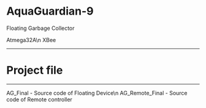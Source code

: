 # AquaGuardian-9
Floating Garbage Collector

Atmega32A\n
XBee

-----------------------------------------------------------
# Project file
-----------------------------------------------------------

AG_Final - Source code of Floating Device\n
AG_Remote_Final - Source code of Remote controller
